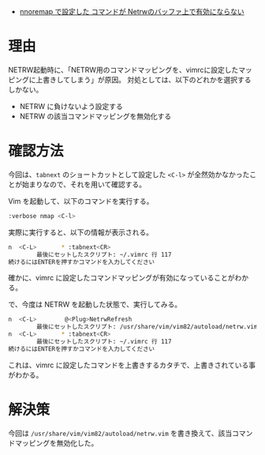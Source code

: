 - [nnoremap で設定した コマンドが Netrwのバッファ上で有効にならない]( https://github.com/vim-jp/issues/issues/1221 )



# 理由
NETRW起動時に、「NETRW用のコマンドマッピングを、vimrcに設定したマッピングに上書きしてしまう」が原因。
対処としては、以下のどれかを選択するしかない。
- NETRW に負けないよう設定する
- NETRW の該当コマンドマッピングを無効化する


# 確認方法
今回は、`tabnext` のショートカットとして設定した `<C-l>` が全然効かなかったことが始まりなので、それを用いて確認する。  

Vim を起動して、以下のコマンドを実行する。
```sh
:verbose nmap <C-l>
```
実際に実行すると、以下の情報が表示される。  
```sh
n  <C-L>       * :tabnext<CR>
        最後にセットしたスクリプト: ~/.vimrc 行 117
続けるにはENTERを押すかコマンドを入力してください
```
確かに、vimrc に設定したコマンドマッピングが有効になっていることがわかる。  


で、今度は NETRW を起動した状態で、実行してみる。  
```sh
n  <C-L>        @<Plug>NetrwRefresh
        最後にセットしたスクリプト: /usr/share/vim/vim82/autoload/netrw.vim 行 6475
n  <C-L>       * :tabnext<CR>
        最後にセットしたスクリプト: ~/.vimrc 行 117
続けるにはENTERを押すかコマンドを入力してください
```

これは、vimrc に設定したコマンドを上書きするカタチで、上書きされている事がわかる。


# 解決策

今回は `/usr/share/vim/vim82/autoload/netrw.vim` を書き換えて、該当コマンドマッピングを無効化した。









